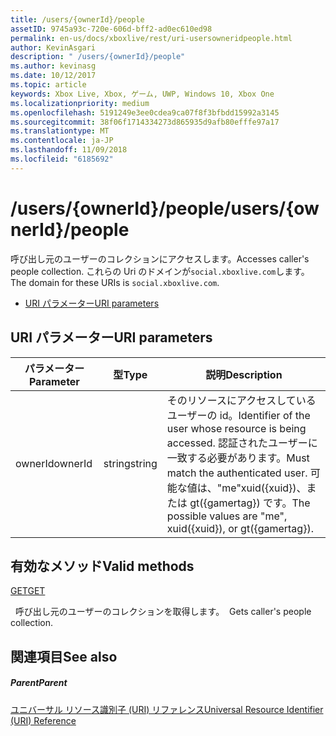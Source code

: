 ```yaml
---
title: /users/{ownerId}/people
assetID: 9745a93c-720e-606d-bff2-ad0ec610ed98
permalink: en-us/docs/xboxlive/rest/uri-usersowneridpeople.html
author: KevinAsgari
description: " /users/{ownerId}/people"
ms.author: kevinasg
ms.date: 10/12/2017
ms.topic: article
keywords: Xbox Live, Xbox, ゲーム, UWP, Windows 10, Xbox One
ms.localizationpriority: medium
ms.openlocfilehash: 5191249e3ee0cdea9ca07f8f3bfbdd15992a3145
ms.sourcegitcommit: 38f06f1714334273d865935d9afb80efffe97a17
ms.translationtype: MT
ms.contentlocale: ja-JP
ms.lasthandoff: 11/09/2018
ms.locfileid: "6185692"
---
```

# <a name="usersowneridpeople"></a><span data-ttu-id="ecfe7-104">/users/{ownerId}/people</span><span class="sxs-lookup"><span data-stu-id="ecfe7-104">/users/{ownerId}/people</span></span>
<span data-ttu-id="ecfe7-105">呼び出し元のユーザーのコレクションにアクセスします。</span><span class="sxs-lookup"><span data-stu-id="ecfe7-105">Accesses caller's people collection.</span></span> <span data-ttu-id="ecfe7-106">これらの Uri のドメインが`social.xboxlive.com`します。</span><span class="sxs-lookup"><span data-stu-id="ecfe7-106">The domain for these URIs is `social.xboxlive.com`.</span></span>
 
  * [<span data-ttu-id="ecfe7-107">URI パラメーター</span><span class="sxs-lookup"><span data-stu-id="ecfe7-107">URI parameters</span></span>](#ID4EV)
 
<a id="ID4EV"></a>

 
## <a name="uri-parameters"></a><span data-ttu-id="ecfe7-108">URI パラメーター</span><span class="sxs-lookup"><span data-stu-id="ecfe7-108">URI parameters</span></span>
 
| <span data-ttu-id="ecfe7-109">パラメーター</span><span class="sxs-lookup"><span data-stu-id="ecfe7-109">Parameter</span></span>| <span data-ttu-id="ecfe7-110">型</span><span class="sxs-lookup"><span data-stu-id="ecfe7-110">Type</span></span>| <span data-ttu-id="ecfe7-111">説明</span><span class="sxs-lookup"><span data-stu-id="ecfe7-111">Description</span></span>| 
| --- | --- | --- | 
| <span data-ttu-id="ecfe7-112">ownerId</span><span class="sxs-lookup"><span data-stu-id="ecfe7-112">ownerId</span></span>| <span data-ttu-id="ecfe7-113">string</span><span class="sxs-lookup"><span data-stu-id="ecfe7-113">string</span></span>| <span data-ttu-id="ecfe7-114">そのリソースにアクセスしているユーザーの id。</span><span class="sxs-lookup"><span data-stu-id="ecfe7-114">Identifier of the user whose resource is being accessed.</span></span> <span data-ttu-id="ecfe7-115">認証されたユーザーに一致する必要があります。</span><span class="sxs-lookup"><span data-stu-id="ecfe7-115">Must match the authenticated user.</span></span> <span data-ttu-id="ecfe7-116">可能な値は、"me"xuid({xuid})、または gt({gamertag}) です。</span><span class="sxs-lookup"><span data-stu-id="ecfe7-116">The possible values are "me", xuid({xuid}), or gt({gamertag}).</span></span>| 
  
<a id="ID4EOB"></a>

 
## <a name="valid-methods"></a><span data-ttu-id="ecfe7-117">有効なメソッド</span><span class="sxs-lookup"><span data-stu-id="ecfe7-117">Valid methods</span></span>

[<span data-ttu-id="ecfe7-118">GET</span><span class="sxs-lookup"><span data-stu-id="ecfe7-118">GET</span></span>](uri-usersowneridpeopleget.md)

<span data-ttu-id="ecfe7-119">&nbsp;&nbsp;呼び出し元のユーザーのコレクションを取得します。</span><span class="sxs-lookup"><span data-stu-id="ecfe7-119">&nbsp;&nbsp;Gets caller's people collection.</span></span>
 
<a id="ID4EYB"></a>

 
## <a name="see-also"></a><span data-ttu-id="ecfe7-120">関連項目</span><span class="sxs-lookup"><span data-stu-id="ecfe7-120">See also</span></span>
 
<a id="ID4E1B"></a>

 
##### <a name="parent"></a><span data-ttu-id="ecfe7-121">Parent</span><span class="sxs-lookup"><span data-stu-id="ecfe7-121">Parent</span></span> 

[<span data-ttu-id="ecfe7-122">ユニバーサル リソース識別子 (URI) リファレンス</span><span class="sxs-lookup"><span data-stu-id="ecfe7-122">Universal Resource Identifier (URI) Reference</span></span>](../atoc-xboxlivews-reference-uris.md)

   